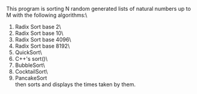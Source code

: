 This program is sorting N random generated lists of natural numbers up to M with the following algorithms:\
  1. Radix Sort base 2\
  2. Radix Sort base 10\
  3. Radix Sort base 4096\
  4. Radix Sort base 8192\
  5. QuickSort\
  6. C++'s sort()\
  7. BubbleSort\
  8. CocktailSort\
  9. PancakeSort\
then sorts and displays the times taken by them.

